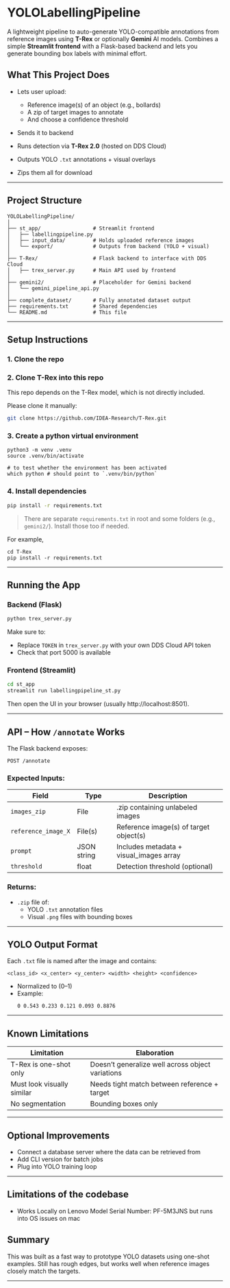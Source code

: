 # YOLOLabellingPipeline

A lightweight pipeline to auto-generate YOLO-compatible annotations from reference images using **T-Rex** or optionally **Gemini** AI models. Combines a simple **Streamlit frontend** with a Flask-based backend and lets you generate bounding box labels with minimal effort.


## What This Project Does

- Lets user upload:
  - Reference image(s) of an object (e.g., bollards)
  - A zip of target images to annotate
  - And choose a confidence threshold

- Sends it to backend
- Runs detection via **T-Rex 2.0** (hosted on DDS Cloud)
- Outputs YOLO `.txt` annotations + visual overlays
- Zips them all for download

---

## Project Structure

```
YOLOLabellingPipeline/
│
├── st_app/                 # Streamlit frontend
│   ├── labellingpipeline.py
│   ├── input_data/         # Holds uploaded reference images
│   └── export/             # Outputs from backend (YOLO + visual)
│
├── T-Rex/                  # Flask backend to interface with DDS Cloud
│   ├── trex_server.py      # Main API used by frontend
│
├── gemini2/                # Placeholder for Gemini backend
│   └── gemini_pipeline_api.py
│
├── complete_dataset/       # Fully annotated dataset output
├── requirements.txt        # Shared dependencies
└── README.md               # This file
```

---

## Setup Instructions

### 1. Clone the repo



### 2. Clone T-Rex into this repo

This repo depends on the T-Rex model, which is not directly included.

Please clone it manually:

```bash
git clone https://github.com/IDEA-Research/T-Rex.git
```
### 3. Create a python virtual environment

```
python3 -m venv .venv
source .venv/bin/activate

# to test whether the environment has been activated 
which python # should point to `.venv/bin/python`
```

### 4. Install dependencies

```bash
pip install -r requirements.txt
```

> There are separate `requirements.txt` in root and some folders (e.g., `gemini2/`). Install those too if needed.

For example, 
```
cd T-Rex
pip install -r requirements.txt
```
---

## Running the App

### Backend (Flask)

```bash
python trex_server.py
```

Make sure to:
- Replace `TOKEN` in `trex_server.py` with your own DDS Cloud API token
- Check that port 5000 is available

### Frontend (Streamlit)

```bash
cd st_app
streamlit run labellingpipeline_st.py
```

Then open the UI in your browser (usually http://localhost:8501).

---

## API – How `/annotate` Works

The Flask backend exposes:

```
POST /annotate
```

### Expected Inputs:
| Field               | Type         | Description                              |
|--------------------|--------------|------------------------------------------|
| `images_zip`       | File         | .zip containing unlabeled images         |
| `reference_image_X`| File(s)      | Reference image(s) of target object(s)   |
| `prompt`           | JSON string  | Includes metadata + visual_images array |
| `threshold`        | float        | Detection threshold (optional)           |

### Returns:
- `.zip` file of:
  - YOLO `.txt` annotation files
  - Visual `.png` files with bounding boxes

---

## YOLO Output Format

Each `.txt` file is named after the image and contains:

```
<class_id> <x_center> <y_center> <width> <height> <confidence>
```

- Normalized to (0–1)
- Example:
  ```
  0 0.543 0.233 0.121 0.093 0.8876
  ```

---

## Known Limitations

| Limitation                  | Elaboration |
|-----------------------------|----------------|
| T-Rex is one-shot only      | Doesn’t generalize well across object variations |
| Must look visually similar  | Needs tight match between reference + target |
| No segmentation             | Bounding boxes only |

---

## Optional Improvements 

- Connect a database server where the data can be retrieved from 
- Add CLI version for batch jobs
- Plug into YOLO training loop

---

## Limitations of the codebase
- Works Locally on Lenovo Model Serial Number: PF-5M3JNS but runs into OS issues on mac

## Summary

This was built as a fast way to prototype YOLO datasets using one-shot examples. Still has rough edges, but works well when reference images closely match the targets. 

---
